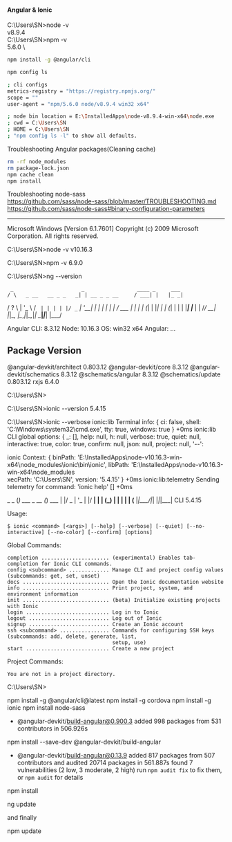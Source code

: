 
#### Angular & Ionic

C:\Users\SN>node -v \
v8.9.4
\
C:\Users\SN>npm -v \
5.6.0 
\

```sh
npm install -g @angular/cli
```

```sh
npm config ls

; cli configs
metrics-registry = "https://registry.npmjs.org/"
scope = ""
user-agent = "npm/5.6.0 node/v8.9.4 win32 x64"

; node bin location = E:\InstalledApps\node-v8.9.4-win-x64\node.exe
; cwd = C:\Users\SN
; HOME = C:\Users\SN
; "npm config ls -l" to show all defaults.

```

Troubleshooting Angular packages(Cleaning cache)
```sh
rm -rf node_modules
rm package-lock.json
npm cache clean
npm install
```

Troubleshooting node-sass \
https://github.com/sass/node-sass/blob/master/TROUBLESHOOTING.md \
https://github.com/sass/node-sass#binary-configuration-parameters


------------------------



Microsoft Windows [Version 6.1.7601]
Copyright (c) 2009 Microsoft Corporation.  All rights reserved.

C:\Users\SN>node -v
v10.16.3

C:\Users\SN>npm -v
6.9.0

C:\Users\SN>ng --version

     _                      _                 ____ _     ___
    / \   _ __   __ _ _   _| | __ _ _ __     / ___| |   |_ _|
   / ? \ | '_ \ / _` | | | | |/ _` | '__|   | |   | |    | |
  / ___ \| | | | (_| | |_| | | (_| | |      | |___| |___ | |
 /_/   \_\_| |_|\__, |\__,_|_|\__,_|_|       \____|_____|___|
                |___/


Angular CLI: 8.3.12
Node: 10.16.3
OS: win32 x64
Angular:
...

Package                      Version
------------------------------------------------------
@angular-devkit/architect    0.803.12
@angular-devkit/core         8.3.12
@angular-devkit/schematics   8.3.12
@schematics/angular          8.3.12
@schematics/update           0.803.12
rxjs                         6.4.0


C:\Users\SN>

C:\Users\SN>ionic --version
5.4.15


C:\Users\SN>ionic --verbose
  ionic:lib Terminal info: { ci: false, shell: 'C:\\Windows\\system32\\cmd.exe', tty: true, windows: true } +0ms
  ionic:lib CLI global options: { _: [], help: null, h: null, verbose: true, quiet: null, interactive: true, color: true, confirm: null, json: null, project: null, '--':

  ionic Context: { binPath: 'E:\\InstalledApps\\node-v10.16.3-win-x64\\node_modules\\ionic\\bin\\ionic', libPath: 'E:\\InstalledApps\\node-v10.16.3-win-x64\\node_modules\
xecPath: 'C:\\Users\\SN', version: '5.4.15' } +0ms
  ionic:lib:telemetry Sending telemetry for command: 'ionic help' [] +0ms


   _             _
  (_) ___  _ __ (_) ___
  | |/ _ \| '_ \| |/ __|
  | | (_) | | | | | (__
  |_|\___/|_| |_|_|\___| CLI 5.4.15


  Usage:

    $ ionic <command> [<args>] [--help] [--verbose] [--quiet] [--no-interactive] [--no-color] [--confirm] [options]

  Global Commands:

    completion ...................... (experimental) Enables tab-completion for Ionic CLI commands.
    config <subcommand> ............. Manage CLI and project config values (subcommands: get, set, unset)
    docs ............................ Open the Ionic documentation website
    info ............................ Print project, system, and environment information
    init ............................ (beta) Initialize existing projects with Ionic
    login ........................... Log in to Ionic
    logout .......................... Log out of Ionic
    signup .......................... Create an Ionic account
    ssh <subcommand> ................ Commands for configuring SSH keys (subcommands: add, delete, generate, list,
                                      setup, use)
    start ........................... Create a new project

  Project Commands:

    You are not in a project directory.


C:\Users\SN>



npm install -g @angular/cli@latest
npm install -g cordova
npm install -g ionic
npm install node-sass

+ @angular-devkit/build-angular@0.900.3
added 998 packages from 531 contributors in 506.926s

npm install --save-dev @angular-devkit/build-angular

+ @angular-devkit/build-angular@0.13.9
added 817 packages from 507 contributors and audited 20714 packages in 561.887s
found 7 vulnerabilities (2 low, 3 moderate, 2 high)
  run `npm audit fix` to fix them, or `npm audit` for details
  
npm install

ng update

and finally

npm update

